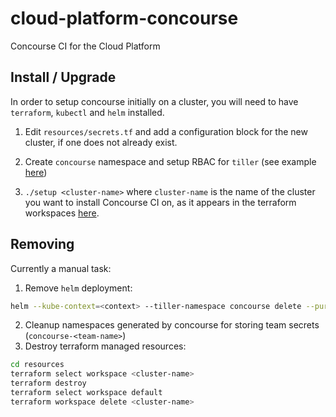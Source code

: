 # cloud-platform-concourse

Concourse CI for the Cloud Platform

## Install / Upgrade
In order to setup concourse initially on a cluster, you will need to have `terraform`, `kubectl` and `helm` installed.

1. Edit `resources/secrets.tf` and add a configuration block for the new cluster, if one does not already exist.

2. Create `concourse` namespace and setup RBAC for `tiller` (see example [here](https://github.com/ministryofjustice/cloud-platform-environments/blob/master/namespaces/cloud-platform-live-0.k8s.integration.dsd.io/concourse/rbac-config-tiller.yaml))

3. `./setup <cluster-name>` where `cluster-name` is the name of the cluster you want to install Concourse CI on, as it appears in the terraform workspaces [here](https://github.com/ministryofjustice/kubernetes-investigations/tree/master/terraform/cloud-platform).

## Removing
Currently a manual task:
1. Remove `helm` deployment:
```sh
helm --kube-context=<context> --tiller-namespace concourse delete --purge concourse
```
2. Cleanup namespaces generated by concourse for storing team secrets (`concourse-<team-name>`)
3. Destroy terraform managed resources:
```sh
cd resources
terraform select workspace <cluster-name>
terraform destroy
terraform select workspace default
terraform workspace delete <cluster-name>
```
